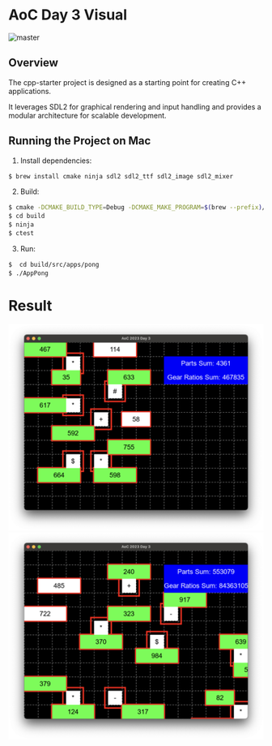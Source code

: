 # AoC Day 3 Visual

![master](https://github.com/developer239/cpp-starter/actions/workflows/ci.yml/badge.svg)

## Overview

The cpp-starter project is designed as a starting point for creating C++ applications.

It leverages SDL2 for graphical rendering and input handling and provides a modular architecture for
scalable development.

## Running the Project on Mac

1) Install dependencies:

```bash
$ brew install cmake ninja sdl2 sdl2_ttf sdl2_image sdl2_mixer
```

2) Build:

```bash
$ cmake -DCMAKE_BUILD_TYPE=Debug -DCMAKE_MAKE_PROGRAM=$(brew --prefix)/bin/ninja -G Ninja -S . -B build
$ cd build
$ ninja
$ ctest
```

3) Run:

```bash
$  cd build/src/apps/pong
$ ./AppPong 
```

# Result

![part1](./example-input.png)
![part2](./input.png)
